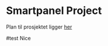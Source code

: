 # Smartpanel Project

Plan til prosjektet ligger [her](https://docs.google.com/spreadsheets/d/1q4d1iJ3yHESSemuz55emlMGHN9Mr0PgzPnAeAQcH9h4/edit?usp=sharing)

#test
Nice
